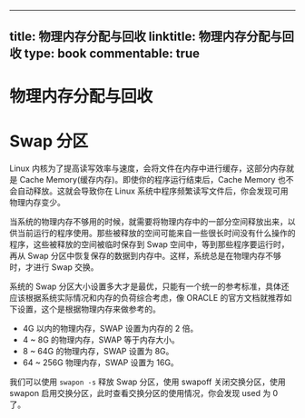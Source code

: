 
---
title: 物理内存分配与回收
linktitle: 物理内存分配与回收
type: book
commentable: true
---

# 物理内存分配与回收

# Swap 分区

Linux 内核为了提高读写效率与速度，会将文件在内存中进行缓存，这部分内存就是 Cache Memory(缓存内存)。即使你的程序运行结束后，Cache Memory 也不会自动释放。这就会导致你在 Linux 系统中程序频繁读写文件后，你会发现可用物理内存变少。

当系统的物理内存不够用的时候，就需要将物理内存中的一部分空间释放出来，以供当前运行的程序使用。那些被释放的空间可能来自一些很长时间没有什么操作的程序，这些被释放的空间被临时保存到 Swap 空间中，等到那些程序要运行时，再从 Swap 分区中恢复保存的数据到内存中。这样，系统总是在物理内存不够时，才进行 Swap 交换。

系统的 Swap 分区大小设置多大才是最优，只能有一个统一的参考标准，具体还应该根据系统实际情况和内存的负荷综合考虑，像 ORACLE 的官方文档就推荐如下设置，这个是根据物理内存来做参考的。

- 4G 以内的物理内存，SWAP 设置为内存的 2 倍。
- 4 ~ 8G 的物理内存，SWAP 等于内存大小。
- 8 ~ 64G 的物理内存，SWAP 设置为 8G。
- 64 ~ 256G 物理内存，SWAP 设置为 16G。

我们可以使用 `swapon -s` 释放 Swap 分区，使用 swapoff 关闭交换分区，使用 swapon 启用交换分区，此时查看交换分区的使用情况，你会发现 used 为 0 了。

    